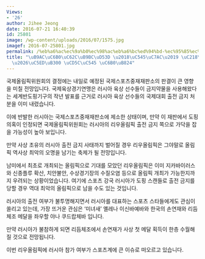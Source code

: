 ```yaml
---
Views:
- '26'
author: Jihee Jeong
date: 2016-07-21 16:40:39
id: 25801
image: /wp-content/uploads/2016/07/1575.jpg
imagef: 2016-07-25801.jpg
permalink: /%eb%a6%ac%ec%9a%b0%ec%98%ac%eb%a6%bc%ed%94%bd-%ec%95%85%ec%9e%ac-%ec%88%98%eb%91%90%eb%a3%a9%ec%97%ad%eb%8c%80-%ec%b5%9c%ec%95%85-%ec%9a%b0%eb%a0%a4/
title: "\uB9AC\uC6B0\uC62C\uB9BC\uD53D \u2018\uC545\uC7AC\u2019 \uC218\uB450\uB8E9\
  \u2026\uC5ED\uB300 \uCD5C\uC545 \uC6B0\uB824"
---
```


국제올림픽위원회의 결정에는 내일로 예정된 국제스포츠중재재판소의 판결이 큰 영향을 미칠 전망입니다. 국제육상경기연맹은 러시아 육상 선수들이 금지약물을 사용해왔다는 세계반도핑기구의 작년 발표를 근거로 러시아 육상 선수들의 국제대회 출전 금지 처분을 이미 내렸습니다.

이에 반발한 러시아는 국제스포츠중재재판소에 제소한 상태이며, 만약 이 재판에서 도핑 의혹이 인정되면 국제올림픽위원회는 러시아의 리우올림픽 출전 금지 쪽으로 가닥을 잡을 가능성이 높아 보입니다.

만약 사상 초유의 러시아 출전 금지 사태까지 벌어질 경우 리우올림픽은 그야말로 올림픽 역사상 최악의 오명을 남기는 축제가 될 전망입니다.

남미에서 최초로 개최되는 올림픽으로 기대를 모았던 리우올림픽은 이미 지카바이러스와 신종플루 확산, 치안불안, 수상경기장의 수질오염 등으로 올림픽 개최가 가능한지까지 우려되는 상황이었습니다. 여기에 스포츠 강국 러시아가 도핑 스캔들로 출전 금지를 당할 경우 역대 최악의 올림픽으로 남을 수도 있는 것입니다.

러시아의 출전 여부가 불투명해지면서 러시아를 대표하는 스포츠 스타들에게도 관심이 쏠리고 있는데, 가장 뜨거운 관심은 ‘미녀새’ 옐레나 이신바예바와 한국의 손연재와 리듬체조 메달을 좌우할 야나 쿠드랍체바 입니다.

만약 러시아가 불참하게 되면 리듬체조에서 손연재가 사상 첫 메달 획득이 한층 수월해 질 것으로 전망됩니다.

이번 리우올림픽에 러시아 참가 여부가 스포츠계에 큰 이슈로 떠오르고 있습니다.